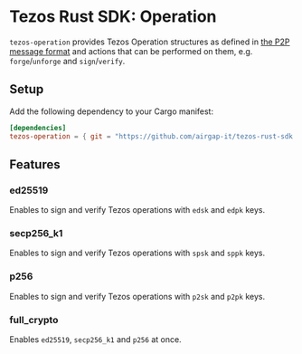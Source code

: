 # Tezos Rust SDK: Operation

`tezos-operation` provides Tezos Operation structures as defined in [the P2P message format](https://tezos.gitlab.io/shell/p2p_api.html) and actions that can be performed on them, e.g. `forge`/`unforge` and `sign`/`verify`.

## Setup

Add the following dependency to your Cargo manifest:

```toml
[dependencies]
tezos-operation = { git = "https://github.com/airgap-it/tezos-rust-sdk.git", tag = "0.1.1" }
```

## Features

### ed25519

Enables to sign and verify Tezos operations with `edsk` and `edpk` keys.

### secp256_k1

Enables to sign and verify Tezos operations with `spsk` and `sppk` keys.

### p256

Enables to sign and verify Tezos operations with `p2sk` and `p2pk` keys.

### full_crypto

Enables `ed25519`, `secp256_k1` and `p256` at once.
